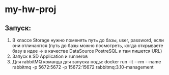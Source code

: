 # my-hw-proj
## Запуск:
1) В классе Storage нужно поменять путь до базы, user, password, если они отличаются (путь до базы можно посмотреть, когда открываете базу в идее -> в качестве DataSource PostreSQL и там пишется URL)
2) Запуск в SD Application и runnerов
3) Для rabbitMQ команда для запуска ноды: docker run -it --rm --name rabbitmq -p 5672:5672 -p 15672:15672 rabbitmq:3.10-management

